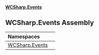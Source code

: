 #### [WCSharp\.Events](README.md 'README')

## WCSharp\.Events Assembly

| Namespaces | |
| :--- | :--- |
| [WCSharp\.Events](WCSharp.Events.md 'WCSharp\.Events') | |
